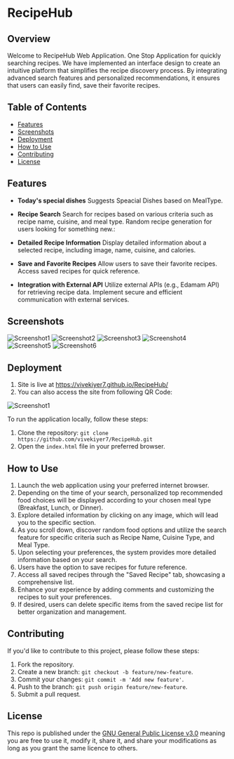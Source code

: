 
# RecipeHub

## Overview

Welcome to RecipeHub Web Application. One Stop Application for quickly searching recipes. We have implemented an interface design to create an intuitive platform that simplifies the recipe discovery process. By integrating advanced search features and personalized recommendations, it ensures that users can easily find, save their favorite recipes.

## Table of Contents

- [Features](#features)
- [Screenshots](#screenshots)
- [Deployment](#deployment)
- [How to Use](#how-to-use)
- [Contributing](#contributing)
- [License](#license)

## Features

- **Today's special dishes**
Suggests Speacial Dishes based on MealType.

- **Recipe Search**
Search for recipes based on various criteria such as recipe name, cuisine, and meal type.
Random recipe generation for users looking for something new.:

- **Detailed Recipe Information**
Display detailed information about a selected recipe, including image, name, cuisine, and calories.

- **Save and Favorite Recipes**
Allow users to save their favorite recipes.
Access saved recipes for quick reference.

- **Integration with External API**
Utilize external APIs (e.g., Edamam API) for retrieving recipe data.
Implement secure and efficient communication with external services.

## Screenshots

![Screenshot1](/assets/images/finished_page_mainpage1.png)
![Screenshot2](/assets/images/finished_page_mainpage2.png)
![Screenshot3](/assets/images/finished_page_mainpage3.png)
![Screenshot4](/assets/images/finished_page_detail_page.png)
![Screenshot5](/assets/images/finished_page_saved_recipe.png)
![Screenshot6](/assets/images/finished_page_about_us.png)

## Deployment

1. Site is live at <https://vivekiyer7.github.io/RecipeHub/>
2. You can also access the site from following QR Code:

![Screenshot1](/assets/images/Recipehub_QR_Code.png)

To run the application locally, follow these steps:

1. Clone the repository: `git clone https://github.com/vivekiyer7/RecipeHub.git`
2. Open the `index.html` file in your preferred browser.

## How to Use

1. Launch the web application using your preferred internet browser.
2. Depending on the time of your search, personalized top recommended food choices will be displayed according to your chosen meal type (Breakfast, Lunch, or Dinner).
3. Explore detailed information by clicking on any image, which will lead you to the specific section.
4. As you scroll down, discover random food options and utilize the search feature for specific criteria such as Recipe Name, Cuisine Type, and Meal Type.
5. Upon selecting your preferences, the system provides more detailed information based on your search.
6. Users have the option to save recipes for future reference.
7. Access all saved recipes through the "Saved Recipe" tab, showcasing a comprehensive list.
8. Enhance your experience by adding comments and customizing the recipes to suit your preferences.
9. If desired, users can delete specific items from the saved recipe list for better organization and management.

## Contributing

If you'd like to contribute to this project, please follow these steps:

1. Fork the repository.
2. Create a new branch: `git checkout -b feature/new-feature`.
3. Commit your changes: `git commit -m 'Add new feature'`.
4. Push to the branch: `git push origin feature/new-feature`.
5. Submit a pull request.

## License

This repo is published under the [GNU General Public License v3.0](LICENSE) meaning you are free to use it, modify it, share it, and share your modifications as long as you grant the same licence to others.
